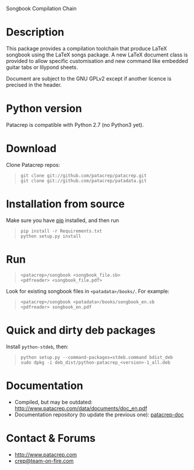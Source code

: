 Songbook Compilation Chain

# Description

This package provides a compilation toolchain that produce LaTeX
songbook using the LaTeX songs package. A new LaTeX document class is
provided to allow specific customisation and new command like embedded
guitar tabs or lilypond sheets.

Document are subject to the GNU GPLv2 except if another licence
is precised in the header.

# Python version

Patacrep is compatible with Python 2.7 (no Python3 yet).

# Download

Clone Patacrep repos:

>     git clone git://github.com/patacrep/patacrep.git
>     git clone git://github.com/patacrep/patadata.git

# Installation from source

Make sure you have [pip](https://pip.pypa.io/en/latest/) installed, and then run

>     pip install -r Requirements.txt
>     python setup.py install

# Run

>     <patacrep>/songbook <songbook_file.sb>
>     <pdfreader> <songbook_file.pdf>

Look for existing songbook files in `<patadata>/books/`. For example:

>     <patacrep>/songbook <patadata>/books/songbook_en.sb
>     <pdfreader> songbook_en.pdf

# Quick and dirty deb packages

Install `python-stdeb`, then:

>     python setup.py --command-packages=stdeb.command bdist_deb
>     sudo dpkg -i deb_dist/python-patacrep_<version>-1_all.deb

# Documentation

- Compiled, but may be outdated: http://www.patacrep.com/data/documents/doc_en.pdf
- Documentation repository (to update the previous one): [patacrep-doc](http://github.com/patacrep/patacrep-doc)

# Contact & Forums

* http://www.patacrep.com
* crep@team-on-fire.com
